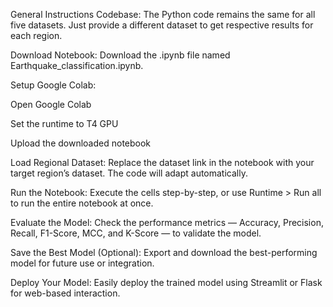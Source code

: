 General Instructions
Codebase:
The Python code remains the same for all five datasets. Just provide a different dataset to get respective results for each region.

Download Notebook:
Download the .ipynb file named Earthquake_classification.ipynb.

Setup Google Colab:

Open Google Colab

Set the runtime to T4 GPU

Upload the downloaded notebook

Load Regional Dataset:
Replace the dataset link in the notebook with your target region’s dataset. The code will adapt automatically.

Run the Notebook:
Execute the cells step-by-step, or use Runtime > Run all to run the entire notebook at once.

Evaluate the Model:
Check the performance metrics — Accuracy, Precision, Recall, F1-Score, MCC, and K-Score — to validate the model.

Save the Best Model (Optional):
Export and download the best-performing model for future use or integration.

Deploy Your Model:
Easily deploy the trained model using Streamlit or Flask for web-based interaction.


